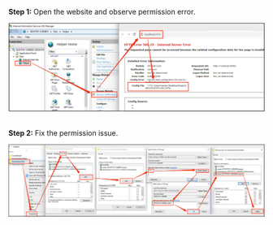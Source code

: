 **Step 1:** Open the website and observe permission error.<br/>

![Usage](IIS_Permission/1.png)
<br/><br/>

**Step 2:** Fix the permission issue.<br/>

![Usage](IIS_Permission/2.png)
<br/><br/>



